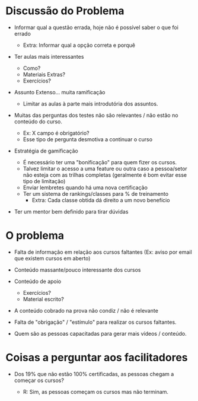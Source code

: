 # Discussão do Problema

- Informar qual a questão errada, hoje não é possível saber o que foi errado
    - Extra: Informar qual a opção correta e porquê

- Ter aulas mais interessantes
    - Como?
    - Materiais Extras?
    - Exercícios?

- Assunto Extenso... muita ramificação
    - Limitar as aulas à parte mais introdutória dos assuntos.

- Muitas das perguntas dos testes não são relevantes / não estão no conteúdo do curso.
    - Ex: X campo é obrigatório?
    - Esse tipo de pergunta desmotiva a continuar o curso

- Estratégia de gamificação
    - É necessário ter uma "bonificação" para quem fizer os cursos.
    - Talvez limitar o acesso a uma feature ou outra caso a pessoa/setor não esteja com as trilhas completas (geralmente é bom evitar esse tipo de limitação)
    - Enviar lembretes quando há uma nova certificação
    - Ter um sistema de rankings/classes para % de treinamento
        - Extra: Cada classe obtida dá direito a um novo benefício

- Ter um mentor bem definido para tirar dúvidas

# O problema

- Falta de informação em relação aos cursos faltantes (Ex: aviso por email que existem cursos em aberto)

- Conteúdo massante/pouco interessante dos cursos

- Conteúdo de apoio
    - Exercícios?
    - Material escrito?

- A conteúdo cobrado na prova não condiz / não é relevante

- Falta de "obrigação" / "estímulo" para realizar os cursos faltantes.

- Quem são as pessoas capacitadas para gerar mais vídeos / conteúdo.


# Coisas a perguntar aos facilitadores

- Dos 19% que não estão 100% certificadas, as pessoas chegam a começar os cursos?

    - R: Sim, as pessoas começam os cursos mas não terminam.
